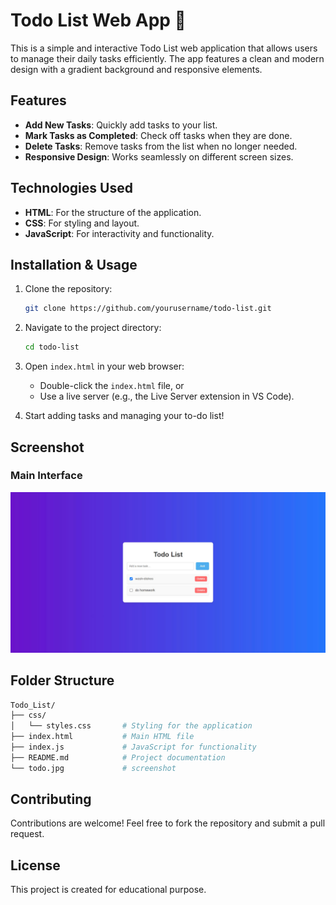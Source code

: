# Todo List Web App 📝

This is a simple and interactive Todo List web application that allows users to manage their daily tasks efficiently. The app features a clean and modern design with a gradient background and responsive elements.

## Features

- **Add New Tasks**: Quickly add tasks to your list.
- **Mark Tasks as Completed**: Check off tasks when they are done.
- **Delete Tasks**: Remove tasks from the list when no longer needed.
- **Responsive Design**: Works seamlessly on different screen sizes.

## Technologies Used

- **HTML**: For the structure of the application.
- **CSS**: For styling and layout.
- **JavaScript**: For interactivity and functionality.

## Installation & Usage

1. Clone the repository:

    ```bash
    git clone https://github.com/yourusername/todo-list.git
    ```

2. Navigate to the project directory:

    ```bash
    cd todo-list
    ```

3. Open `index.html` in your web browser:
    - Double-click the `index.html` file, or
    - Use a live server (e.g., the Live Server extension in VS Code).

4. Start adding tasks and managing your to-do list!

## Screenshot

### Main Interface

![Todo List Screenshot](todo.jpg)

## Folder Structure

```bash
Todo_List/
├── css/
│   └── styles.css       # Styling for the application
├── index.html           # Main HTML file
├── index.js             # JavaScript for functionality
├── README.md            # Project documentation
└── todo.jpg             # screenshot
```

## Contributing

Contributions are welcome! Feel free to fork the repository and submit a pull request.

## License

This project is created for educational purpose.
